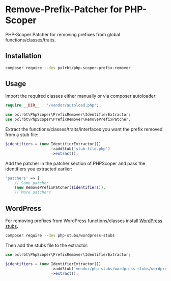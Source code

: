 # Remove-Prefix-Patcher for PHP-Scoper

PHP-Scoper Patcher for removing prefixes from global functions/classes/traits.

## Installation
```sh
composer require --dev pxlrbt/php-scoper-prefix-remover
```

## Usage

Import the required classes either manually or via composer autoloader:
```php
require __DIR__ . '/vendor/autoload.php';

use pxlrbt\PhpScoper\PrefixRemover\IdentifierExtractor;
use pxlrbt\PhpScoper\PrefixRemover\RemovePrefixPatcher;
```

Extract the functions/classes/traits/interfaces you want the prefix removed from a stub file:
```php
$identifiers = (new IdentifierExtractor())
                    ->addStub('stub-file.php')
                    ->extract();
```

Add the patcher in the patcher section of PHPScoper and pass the identifiers you extracted earlier:
```php
'patchers' => [
    // Some patcher
    (new RemovePrefixPatcher($identifiers)),
    // More patchers
```


## WordPress

For removing prefixes from WordPress functions/classes install [WordPress stubs](https://github.com/php-stubs/wordpress-stubs).
```sh
composer require --dev php-stubs/wordpress-stubs
```

Then add the stubs file to the extractor:

```php
use pxlrbt\PhpScoper\PrefixRemover\IdentifierExtractor;

$identifiers = (new IdentifierExtractor())
                    ->addStub('vendor/php-stubs/wordpress-stubs/wordpress-stubs.php')
                    ->extract();
```

